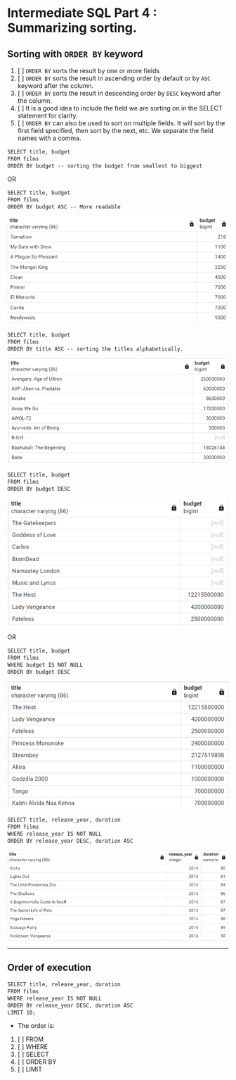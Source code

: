 # Intermediate SQL Part 4 : Summarizing sorting.

## Sorting with ```ORDER BY``` keyword

1. [ ] ```ORDER BY``` sorts the result by one or more fields
2. [ ] ```ORDER BY``` sorts the result in ascending order by default or by ```ASC``` keyword after the column.
3. [ ] ```ORDER BY``` sorts the result in descending order by ```DESC``` keyword after the column.
4. [ ] It is a good idea to include the field we are sorting on in the SELECT statement for clarity.
5. [ ] ```ORDER BY``` can also be used to sort on multiple fields. It will sort by the first field specified, 
      then sort by the next, etc. We separate the field names with a comma.

```roomsql
SELECT title, budget
FROM films
ORDER BY budget -- sorting the budget from smallest to biggest
```

OR

```roomsql
SELECT title, budget
FROM films
ORDER BY budget ASC -- More readable
```
![img_3.png](img_3.png)

```roomsql
SELECT title, budget
FROM films
ORDER BY title ASC -- sorting the titles alphabetically.
```
![img_4.png](img_4.png)

```roomsql
SELECT title, budget
FROM films
ORDER BY budget DESC
```
![img_5.png](img_5.png)

OR

```roomsql
SELECT title, budget
FROM films
WHERE budget IS NOT NULL
ORDER BY budget DESC
```
![img_6.png](img_6.png)


```roomsql
SELECT title, release_year, duration
FROM films
WHERE release_year IS NOT NULL
ORDER BY release_year DESC, duration ASC
```
![img_7.png](img_7.png)

<hr>

## Order of execution
```roomsql
SELECT title, release_year, duration
FROM films
WHERE release_year IS NOT NULL
ORDER BY release_year DESC, duration ASC
LIMIT 10;
```

* The order is:
1. [ ] FROM
2. [ ] WHERE
3. [ ] SELECT 
4. [ ] ORDER BY
5. [ ] LIMIT